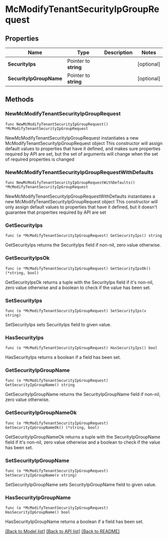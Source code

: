 # McModifyTenantSecurityIpGroupRequest

## Properties

Name | Type | Description | Notes
------------ | ------------- | ------------- | -------------
**SecurityIps** | Pointer to **string** |  | [optional] 
**SecurityIpGroupName** | Pointer to **string** |  | [optional] 

## Methods

### NewMcModifyTenantSecurityIpGroupRequest

`func NewMcModifyTenantSecurityIpGroupRequest() *McModifyTenantSecurityIpGroupRequest`

NewMcModifyTenantSecurityIpGroupRequest instantiates a new McModifyTenantSecurityIpGroupRequest object
This constructor will assign default values to properties that have it defined,
and makes sure properties required by API are set, but the set of arguments
will change when the set of required properties is changed

### NewMcModifyTenantSecurityIpGroupRequestWithDefaults

`func NewMcModifyTenantSecurityIpGroupRequestWithDefaults() *McModifyTenantSecurityIpGroupRequest`

NewMcModifyTenantSecurityIpGroupRequestWithDefaults instantiates a new McModifyTenantSecurityIpGroupRequest object
This constructor will only assign default values to properties that have it defined,
but it doesn't guarantee that properties required by API are set

### GetSecurityIps

`func (o *McModifyTenantSecurityIpGroupRequest) GetSecurityIps() string`

GetSecurityIps returns the SecurityIps field if non-nil, zero value otherwise.

### GetSecurityIpsOk

`func (o *McModifyTenantSecurityIpGroupRequest) GetSecurityIpsOk() (*string, bool)`

GetSecurityIpsOk returns a tuple with the SecurityIps field if it's non-nil, zero value otherwise
and a boolean to check if the value has been set.

### SetSecurityIps

`func (o *McModifyTenantSecurityIpGroupRequest) SetSecurityIps(v string)`

SetSecurityIps sets SecurityIps field to given value.

### HasSecurityIps

`func (o *McModifyTenantSecurityIpGroupRequest) HasSecurityIps() bool`

HasSecurityIps returns a boolean if a field has been set.

### GetSecurityIpGroupName

`func (o *McModifyTenantSecurityIpGroupRequest) GetSecurityIpGroupName() string`

GetSecurityIpGroupName returns the SecurityIpGroupName field if non-nil, zero value otherwise.

### GetSecurityIpGroupNameOk

`func (o *McModifyTenantSecurityIpGroupRequest) GetSecurityIpGroupNameOk() (*string, bool)`

GetSecurityIpGroupNameOk returns a tuple with the SecurityIpGroupName field if it's non-nil, zero value otherwise
and a boolean to check if the value has been set.

### SetSecurityIpGroupName

`func (o *McModifyTenantSecurityIpGroupRequest) SetSecurityIpGroupName(v string)`

SetSecurityIpGroupName sets SecurityIpGroupName field to given value.

### HasSecurityIpGroupName

`func (o *McModifyTenantSecurityIpGroupRequest) HasSecurityIpGroupName() bool`

HasSecurityIpGroupName returns a boolean if a field has been set.


[[Back to Model list]](../README.md#documentation-for-models) [[Back to API list]](../README.md#documentation-for-api-endpoints) [[Back to README]](../README.md)



